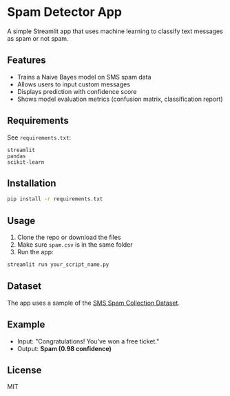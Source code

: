 # Spam Detector App

A simple Streamlit app that uses machine learning to classify text messages as spam or not spam.

## Features
- Trains a Naive Bayes model on SMS spam data
- Allows users to input custom messages
- Displays prediction with confidence score
- Shows model evaluation metrics (confusion matrix, classification report)

## Requirements
See `requirements.txt`:
```text
streamlit
pandas
scikit-learn
```

## Installation
```bash
pip install -r requirements.txt
```

## Usage
1. Clone the repo or download the files
2. Make sure `spam.csv` is in the same folder
3. Run the app:
```bash
streamlit run your_script_name.py
```

## Dataset
The app uses a sample of the [SMS Spam Collection Dataset](https://www.kaggle.com/datasets/uciml/sms-spam-collection-dataset).

## Example
- Input: "Congratulations! You've won a free ticket."
- Output: **Spam (0.98 confidence)**

## License
MIT
